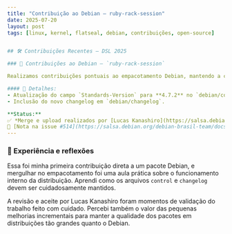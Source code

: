 ```yaml
---
title: "Contribuição ao Debian – ruby-rack-session"
date: 2025-07-20
layout: post
tags: [linux, kernel, flatseal, debian, contribuições, open-source]


## 🛠️ Contribuições Recentes – DSL 2025

### 🐧 Contribuições ao Debian – `ruby-rack-session`

Realizamos contribuições pontuais ao empacotamento Debian, mantendo a conformidade com as últimas diretrizes de empacotamento.

#### 🧩 Detalhes:
- Atualização do campo `Standards-Version` para **4.7.2** no `debian/control`.
- Inclusão do novo changelog em `debian/changelog`.

**Status:**  
✅ *Merge e upload realizados por [Lucas Kanashiro](https://salsa.debian.org/kanashiro)*  
🔗 [Nota na issue #514](https://salsa.debian.org/debian-brasil-team/docs/-/issues/514#note_620496)
---
```


### 🌟 Experiência e reflexões

Essa foi minha primeira contribuição direta a um pacote Debian, e mergulhar no empacotamento foi uma aula prática sobre o funcionamento interno da distribuição. Aprendi como os arquivos `control` e `changelog` devem ser cuidadosamente mantidos.

A revisão e aceite por Lucas Kanashiro foram momentos de validação do trabalho feito com cuidado. Percebi também o valor das pequenas melhorias incrementais para manter a qualidade dos pacotes em distribuições tão grandes quanto o Debian.
